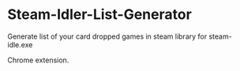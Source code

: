 # Steam-Idler-List-Generator
Generate list of your card dropped games in steam library for steam-idle.exe

Chrome extension.
